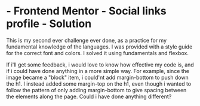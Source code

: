 # - Frontend Mentor - Social links profile - Solution

This is my second ever challenge ever done, as a practice for my fundamental knowledge of the languages. I was provided with a style guide for the correct font and colors. I solved it using fundamentals and flexbox.

If i'll get some feedback, i would love to know how effective my code is, and if i could have done anything in a more simple way. For example, since the image became a "block" item, i could'nt add margin-bottom to push down the h1. I instead added some margin-top on the h1, even though i wanted to follow the pattern of only adding margin-bottom to give spacing between the elements along the page. Could i have done anything different?
